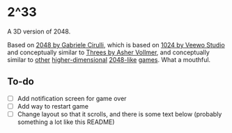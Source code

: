 # 2^33
A 3D version of 2048.

Based on [2048 by Gabriele Cirulli](https://play2048.co), which is based on [1024 by Veewo Studio](https://itunes.apple.com/us/app/1024!/id823499224) and conceptually similar to [Threes by Asher Vollmer](http://asherv.com/threes/), and conceptually similar to [other](https://joppi.github.io/2048-3D/) [higher-dimensional](http://kshitij-banerjee.github.io/Cubiks-2048/) [2048-like](https://huonw.github.io/2048-4D/) [games](https://maigoakisame.github.io/2048-4D/). What a mouthful.

## To-do
- [ ] Add notification screen for game over
- [ ] Add way to restart game
- [ ] Change layout so that it scrolls, and there is some text below (probably something a lot like this README)

